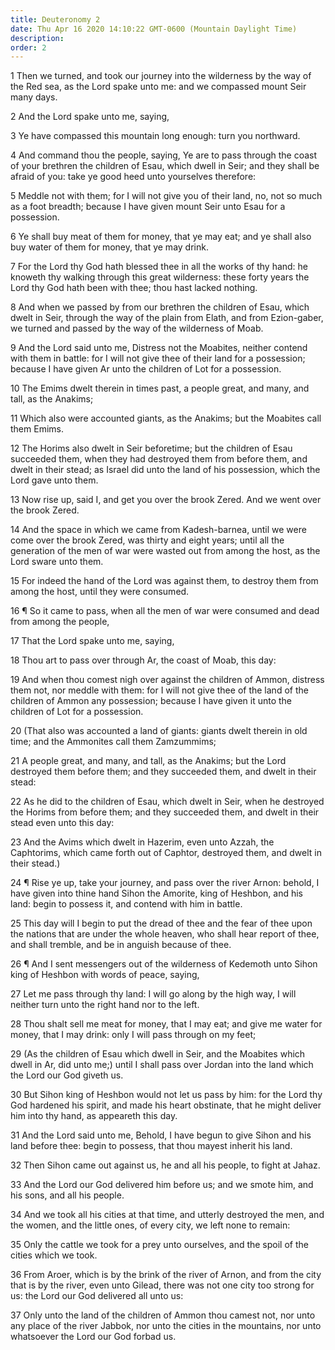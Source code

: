 ```yaml
---
title: Deuteronomy 2
date: Thu Apr 16 2020 14:10:22 GMT-0600 (Mountain Daylight Time)
description: 
order: 2
---
```


<p>
  1 Then we turned, and took our journey into the wilderness by the way of the
  Red sea, as the Lord spake unto me: and we compassed mount Seir many days.
</p>
<p>2 And the Lord spake unto me, saying,</p>
<p>3 Ye have compassed this mountain long enough: turn you northward.</p>
<p>
  4 And command thou the people, saying, Ye are to pass through the coast of
  your brethren the children of Esau, which dwell in Seir; and they shall be
  afraid of you: take ye good heed unto yourselves therefore:
</p>
<p>
  5 Meddle not with them; for I will not give you of their land, no, not so much
  as a foot breadth; because I have given mount Seir unto Esau for a possession.
</p>
<p>
  6 Ye shall buy meat of them for money, that ye may eat; and ye shall also buy
  water of them for money, that ye may drink.
</p>
<p>
  7 For the Lord thy God hath blessed thee in all the works of thy hand: he
  knoweth thy walking through this great wilderness: these forty years the Lord
  thy God hath been with thee; thou hast lacked nothing.
</p>
<p>
  8 And when we passed by from our brethren the children of Esau, which dwelt in
  Seir, through the way of the plain from Elath, and from Ezion-gaber, we turned
  and passed by the way of the wilderness of Moab.
</p>
<p>
  9 And the Lord said unto me, Distress not the Moabites, neither contend with
  them in battle: for I will not give thee of their land for a possession;
  because I have given Ar unto the children of Lot for a possession.
</p>
<p>
  10 The Emims dwelt therein in times past, a people great, and many, and tall,
  as the Anakims;
</p>
<p>
  11 Which also were accounted giants, as the Anakims; but the Moabites call
  them Emims.
</p>
<p>
  12 The Horims also dwelt in Seir beforetime; but the children of Esau
  succeeded them, when they had destroyed them from before them, and dwelt in
  their stead; as Israel did unto the land of his possession, which the Lord
  gave unto them.
</p>
<p>
  13 Now rise up, said I, and get you over the brook Zered. And we went over the
  brook Zered.
</p>
<p>
  14 And the space in which we came from Kadesh-barnea, until we were come over
  the brook Zered, was thirty and eight years; until all the generation of the
  men of war were wasted out from among the host, as the Lord sware unto them.
</p>
<p>
  15 For indeed the hand of the Lord was against them, to destroy them from
  among the host, until they were consumed.
</p>
<p>
  16 &#xB6; So it came to pass, when all the men of war were consumed and dead
  from among the people,
</p>
<p>17 That the Lord spake unto me, saying,</p>
<p>18 Thou art to pass over through Ar, the coast of Moab, this day:</p>
<p>
  19 And when thou comest nigh over against the children of Ammon, distress them
  not, nor meddle with them: for I will not give thee of the land of the
  children of Ammon any possession; because I have given it unto the children of
  Lot for a possession.
</p>
<p>
  20 (That also was accounted a land of giants: giants dwelt therein in old
  time; and the Ammonites call them Zamzummims;
</p>
<p>
  21 A people great, and many, and tall, as the Anakims; but the Lord destroyed
  them before them; and they succeeded them, and dwelt in their stead:
</p>
<p>
  22 As he did to the children of Esau, which dwelt in Seir, when he destroyed
  the Horims from before them; and they succeeded them, and dwelt in their stead
  even unto this day:
</p>
<p>
  23 And the Avims which dwelt in Hazerim, even unto Azzah, the Caphtorims,
  which came forth out of Caphtor, destroyed them, and dwelt in their stead.)
</p>
<p>
  24 &#xB6; Rise ye up, take your journey, and pass over the river Arnon:
  behold, I have given into thine hand Sihon the Amorite, king of Heshbon, and
  his land: begin to possess it, and contend with him in battle.
</p>
<p>
  25 This day will I begin to put the dread of thee and the fear of thee upon
  the nations that are under the whole heaven, who shall hear report of thee,
  and shall tremble, and be in anguish because of thee.
</p>
<p>
  26 &#xB6; And I sent messengers out of the wilderness of Kedemoth unto Sihon
  king of Heshbon with words of peace, saying,
</p>
<p>
  27 Let me pass through thy land: I will go along by the high way, I will
  neither turn unto the right hand nor to the left.
</p>
<p>
  28 Thou shalt sell me meat for money, that I may eat; and give me water for
  money, that I may drink: only I will pass through on my feet;
</p>
<p>
  29 (As the children of Esau which dwell in Seir, and the Moabites which dwell
  in Ar, did unto me;) until I shall pass over Jordan into the land which the
  Lord our God giveth us.
</p>
<p>
  30 But Sihon king of Heshbon would not let us pass by him: for the Lord thy
  God hardened his spirit, and made his heart obstinate, that he might deliver
  him into thy hand, as appeareth this day.
</p>
<p>
  31 And the Lord said unto me, Behold, I have begun to give Sihon and his land
  before thee: begin to possess, that thou mayest inherit his land.
</p>
<p>
  32 Then Sihon came out against us, he and all his people, to fight at Jahaz.
</p>
<p>
  33 And the Lord our God delivered him before us; and we smote him, and his
  sons, and all his people.
</p>
<p>
  34 And we took all his cities at that time, and utterly destroyed the men, and
  the women, and the little ones, of every city, we left none to remain:
</p>
<p>
  35 Only the cattle we took for a prey unto ourselves, and the spoil of the
  cities which we took.
</p>
<p>
  36 From Aroer, which is by the brink of the river of Arnon, and from the city
  that is by the river, even unto Gilead, there was not one city too strong for
  us: the Lord our God delivered all unto us:
</p>
<p>
  37 Only unto the land of the children of Ammon thou camest not, nor unto any
  place of the river Jabbok, nor unto the cities in the mountains, nor unto
  whatsoever the Lord our God forbad us.
</p>
